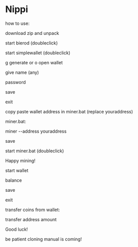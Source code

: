 # Nippi
how to use:

download zip and unpack

start bierod (doubleclick)

start simplewallet (doubleclick)

g generate or o open wallet

give name (any)

password

save

exit

copy paste wallet address in miner.bat (replace youraddress)

miner.bat:

miner --address youraddress

save

start miner.bat (doubleclick)

Happy mining!

start wallet

balance

save

exit

transfer coins from wallet:

transfer address amount

Good luck!

be patient cloning manual is coming!

